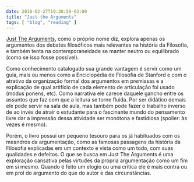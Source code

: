 ```yaml
---
date: 2018-02-27T19:30:59-03:00
title: "Just the Arguments"
tags: [ "blog", "reading" ]
---
```

[Just The Arguments](https://books.google.com.br/books/about/Just_the_Arguments.html?id=a8okaQ1-htgC&printsec=frontcover&source=kp_read_button&redir_esc=y#v=onepage&q&f=false), como o próprio nome diz, explora apenas os argumentos dos debates filosóficos mais relevantes na história da Filosofia, e também tenta na contemporaneidade se manter neutro ou equilibrado (como se isso fosse possível).

Como conhecimento catalogado sua grande vantagem é servir como um guia, mais ou menos como a Enciclopédia de Filosofia de Stanford e com o atrativo da organização formal dos argumentos em premissas e a explicação de qual artifício de cada elemento de articulação foi usado (modus ponens, etc). Como narrativa ele carece daquele gancho entre os assuntos que faz com que a leitura se torne fluida. Por ser didático demais ele pode servir na sala de aula, mas também pode fazer o trabalho inverso de ao invés de atrair o estudante para o fascinante mundo do pensamento livre dar a impressão dessa atividade ser monótona e fastidiosa (spoiler: às vezes é mesmo).

Porém, o livro possui um pequeno tesouro para os já habituados com os meandros da argumentação, como as famosas passagens da história da Filosofia explicadas em um contexto e vista como um todo, com suas qualidades e defeitos. O que se busca em Just The Arguments é uma exploração cansativa pelas virtudes da própria argumentação como um fim em si mesmo. Quando é feito um elogio ou uma crítica ele é mais contra ou em prol do argumento do que do autor e das circunstâncias.
